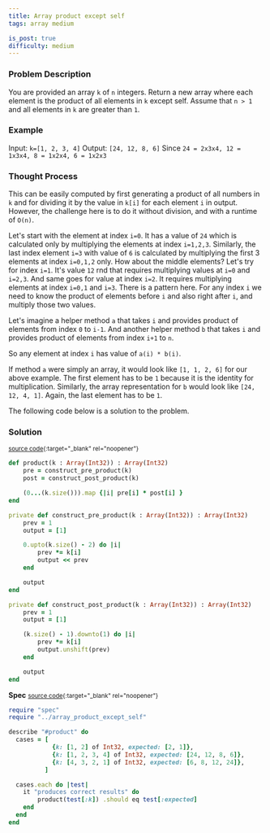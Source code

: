 ```yaml
---
title: Array product except self
tags: array medium

is_post: true
difficulty: medium
---
```


### Problem Description

You are provided an array `k` of `n` integers. Return a new array where each element is the product of all elements in `k` except self. Assume that `n > 1` and all elements in `k` are greater than `1`.


### Example

Input: `k=[1, 2, 3, 4]`
Output: `[24, 12, 8, 6]` Since `24 = 2x3x4, 12 = 1x3x4, 8 = 1x2x4, 6 = 1x2x3`

### Thought Process

This can be easily computed by first generating a product of all numbers in `k` and for dividing it by the value in `k[i]` for each element `i` in output.
However, the challenge here is to do it without division, and with a runtime of `O(n)`.

Let's start with the element at index `i=0`. It has a value of `24` which is calculated only by multiplying the elements at index `i=1,2,3`. Similarly, the last index element `i=3` with value of `6` is calculated by multiplying the first 3 elements at index `i=0,1,2` only. How about the middle elements? Let's try for index `i=1`. It's value `12` rnd that requires multiplying values at `i=0` and `i=2,3`. And same goes for value at index `i=2`. It requires multiplying elements at index `i=0,1` and `i=3`. There is a pattern here. For any index `i` we need to know the product of elements before `i` and also right after `i`, and multiply those two values.

Let's imagine a helper method `a` that takes `i` and provides product of elements from index `0` to `i-1`.
And another helper method `b` that takes `i` and provides product of elements from index `i+1` to `n`.

So any element at index `i` has value of `a(i) * b(i)`.

If method `a` were simply an array, it would look like `[1, 1, 2, 6]` for our above example. The first element has to be `1` because it is the identity for multiplication. Similarly, the array representation for `b` would look like `[24, 12, 4, 1]`. Again, the last element has to be `1`.


The following code below is a solution to the problem.


### Solution
<small>[source code](https://github.com/algos-with-crystal/algos-with-crystal.github.io/blob/master/lib/array_product_except_self.cr){:target="_blank" rel="noopener"}</small>


```ruby
def product(k : Array(Int32)) : Array(Int32)
    pre = construct_pre_product(k)
    post = construct_post_product(k)

    (0...(k.size())).map {|i| pre[i] * post[i] }
end

private def construct_pre_product(k : Array(Int32)) : Array(Int32)
    prev = 1
    output = [1]

    0.upto(k.size() - 2) do |i|
        prev *= k[i]
        output << prev
    end

    output
end

private def construct_post_product(k : Array(Int32)) : Array(Int32)
    prev = 1
    output = [1]

    (k.size() - 1).downto(1) do |i|
        prev *= k[i]
        output.unshift(prev)
    end

    output
end
```

**Spec**
<small>[source code](https://github.com/algos-with-crystal/algos-with-crystal.github.io/blob/master/lib/spec/array_product_except_self_spec.cr){:target="_blank" rel="noopener"}</small>

```ruby
require "spec"
require "../array_product_except_self"

describe "#product" do
  cases = [
            {k: [1, 2] of Int32, expected: [2, 1]},
            {k: [1, 2, 3, 4] of Int32, expected: [24, 12, 8, 6]},
            {k: [4, 3, 2, 1] of Int32, expected: [6, 8, 12, 24]},
          ]

  cases.each do |test|
    it "produces correct results" do
        product(test[:k]) .should eq test[:expected]
    end
  end
end
```